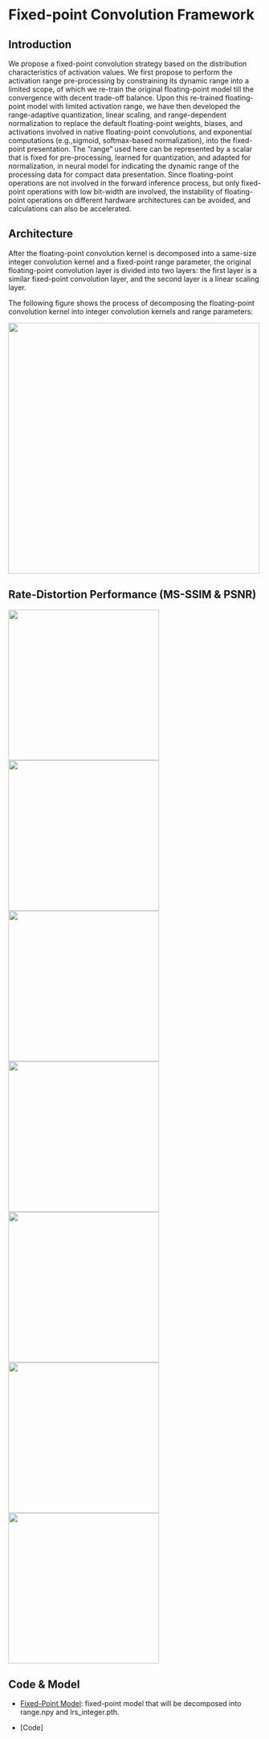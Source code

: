 
# Fixed-point Convolution Framework
## Introduction
We propose a fixed-point convolution strategy based on the distribution characteristics of activation values. 
We first propose to perform the activation range pre-processing by constraining its dynamic range into a limited scope, of which we re-train the original floating-point model till the convergence with decent trade-off balance. 
Upon this re-trained floating-point model with limited activation range, we have then developed the range-adaptive quantization, linear scaling, and range-dependent normalization to replace the default floating-point weights, biases, and activations involved in native floating-point convolutions, and exponential computations (e.g.,sigmoid, softmax-based normalization), into the fixed-point presentation. 
The “range” used here can be represented by a scalar that is fixed for pre-processing, learned for quantization, and  adapted for normalization, in neural model for indicating the dynamic range of the processing data for compact data presentation. 
Since floating-point operations are not involved in the forward inference process, but only fixed-point operations with low bit-width are involved, the instability of floating-point operations on different hardware architectures can be avoided, and calculations can also be accelerated.


## Architecture
After the floating-point convolution kernel is decomposed into a same-size integer convolution kernel and a fixed-point range parameter, the original floating-point convolution layer is divided into two layers: the first layer is a similar fixed-point convolution layer, and the second layer is a linear scaling layer. 

The following figure shows the process of decomposing the floating-point convolution kernel into integer convolution kernels and range parameters: 

<img src="https://njuvision.github.io/fixed-point/images/kernel.png" width="500px" >


## Rate-Distortion Performance (MS-SSIM & PSNR)
<img src="https://njuvision.github.io/fixed-point/images/ex_float.png" width="300px" /><img src="https://njuvision.github.io/fixed-point/images/ex_float_psnr.png" width="300px" >
<img src="https://njuvision.github.io/fixed-point/images/ex_weight8.png" width="300px" /><img src="https://njuvision.github.io/fixed-point/images/ex_weight8_psnr.png" width="300px" >
<img src="https://njuvision.github.io/fixed-point/images/ex_weight7.png" width="300px" /><img src="https://njuvision.github.io/fixed-point/images/ex_weight7_psnr.png" width="300px" >
<img src="https://njuvision.github.io/fixed-point/images/ex_full.png" width="300px" >


## Code & Model

+ [Fixed-Point Model](./models/lrs_fixed.pth): fixed-point model that will be decomposed into range.npy and lrs_integer.pth.

+ [Code]
